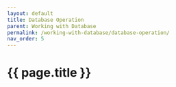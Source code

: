 ```yaml
---
layout: default
title: Database Operation
parent: Working with Database
permalink: /working-with-database/database-operation/
nav_order: 5
---
```


# {{ page.title }}
